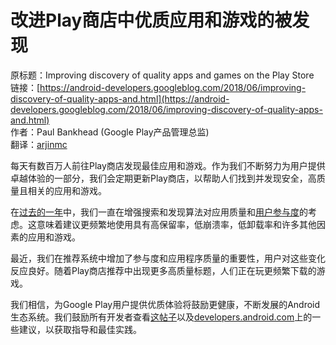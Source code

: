 # 改进Play商店中优质应用和游戏的被发现

原标题：Improving discovery of quality apps and games on the Play Store  
链接：[https://android-developers.googleblog.com/2018/06/improving-discovery-of-quality-apps-and.html](https://android-developers.googleblog.com/2018/06/improving-discovery-of-quality-apps-and.html)  
作者：Paul Bankhead (Google Play产品管理总监)  
翻译：[arjinmc](http://github.com/arjinmc)  

每天有数百万人前往Play商店发现最佳应用和游戏。作为我们不断努力为用户提供卓越体验的一部分，我们会定期更新Play商店，以帮助人们找到并发现安全，高质量且相关的应用和游戏。

在[过去的一年](https://android-developers.googleblog.com/2017/02/welcome-to-google-developer-day-at-game.html)中，我们一直在增强搜索和发现算法对应用质量和[用户参与度](https://android-developers.googleblog.com/2017/02/welcome-to-google-developer-day-at-game.html)的考虑。这意味着建议更频繁地使用具有高保留率，低崩溃率，低卸载率和许多其他因素的应用和游戏。

最近，我们在推荐系统中增加了参与度和应用程序质量的重要性，用户对这些变化反应良好。随着Play商店推荐中出现更多高质量标题，人们正在玩更频繁下载的游戏。

我们相信，为Google Play用户提供优质体验将鼓励更健康，不断发展的Android生态系统。我们鼓励所有开发者查看[这帖子](https://android-developers.googleblog.com/2017/08/how-were-helping-people-find-quality.html)以及[developers.android.com](https://developer.android.com/docs/quality-guidelines/)上的一些建议，以获取指导和最佳实践。